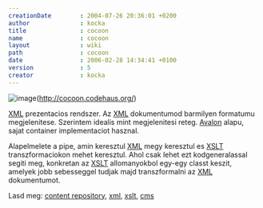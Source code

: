 ```yaml
---
creationDate        : 2004-07-26 20:36:01 +0200 
author              : kocka 
title               : cocoon 
name                : cocoon 
layout              : wiki 
path                : cocoon 
date                : 2006-02-28 14:34:41 +0100 
version             : 5 
creator             : kocka 
---
```

![image](http://cocoon.apache.org/images/cocoon.gif)(http://cocoon.codehaus.org/)

[XML](XML.html) prezentacios rendszer. Az [XML](XML.html) dokumentumod barmilyen formatumu megjelenitese. Szerintem idealis mint megjelenitesi reteg. [Avalon](avalon.html) alapu, sajat container implementaciot hasznal.

Alapelmelete a pipe, amin keresztul [XML](XML.html) megy keresztul es [XSLT](XSLT.html) transzformaciokon mehet keresztul. Ahol csak lehet ezt kodgeneralassal segiti meg, konkretan az [XSLT](XSLT.html) allomanyokbol egy-egy classt keszit, amelyek jobb sebesseggel tudjak majd transzformalni az [XML](XML.html) dokumentumot.

Lasd meg: [content repository](Content%20repository.html), [xml](XML.html), [xslt](XSLT.html), [cms](CMS.html)
